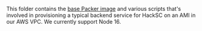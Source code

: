 This folder contains the [base Packer image](https://learn.hashicorp.com/tutorials/packer/golden-image-with-hcp-packer) and various scripts that's involved in provisioning a typical backend service for HackSC on an AMI in our AWS VPC. We currently support Node 16.
